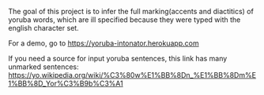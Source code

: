 The goal of this project is to infer the full marking(accents and diactitics) of yoruba words, which are ill specified because they were typed with the english character set. 

For a demo, go to https://yoruba-intonator.herokuapp.com

If you need a source for input yoruba sentences, this link has many unmarked sentences: https://yo.wikipedia.org/wiki/%C3%80w%E1%BB%8Dn_%E1%BB%8Dm%E1%BB%8D_Yor%C3%B9b%C3%A1
